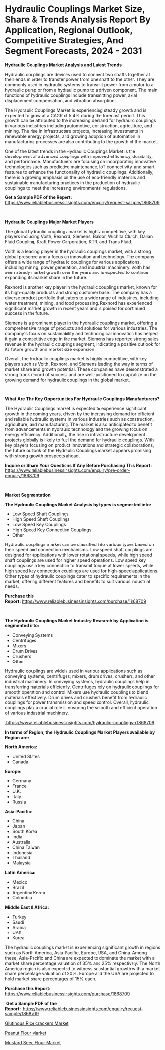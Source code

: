 <p><h1>Hydraulic Couplings Market Size, Share & Trends Analysis Report By Application, Regional Outlook, Competitive Strategies, And Segment Forecasts, 2024 - 2031</h1></p><p><strong>Hydraulic Couplings Market Analysis and Latest Trends</strong></p>
<p><p>Hydraulic couplings are devices used to connect two shafts together at their ends in order to transfer power from one shaft to the other. They are commonly used in hydraulic systems to transmit power from a motor to a hydraulic pump or from a hydraulic pump to a driven component. The main functions of hydraulic couplings include transmitting power, axial displacement compensation, and vibration absorption.</p><p>The Hydraulic Couplings Market is experiencing steady growth and is expected to grow at a CAGR of 5.4% during the forecast period. This growth can be attributed to the increasing demand for hydraulic couplings in various industries including automotive, construction, agriculture, and mining. The rise in infrastructure projects, increasing investments in renewable energy projects, and growing adoption of automation in manufacturing processes are also contributing to the growth of the market.</p><p>One of the latest trends in the Hydraulic Couplings Market is the development of advanced couplings with improved efficiency, durability, and performance. Manufacturers are focusing on incorporating innovative technologies such as predictive maintenance, IoT connectivity, and smart features to enhance the functionality of hydraulic couplings. Additionally, there is a growing emphasis on the use of eco-friendly materials and sustainable manufacturing practices in the production of hydraulic couplings to meet the increasing environmental regulations.</p></p>
<p><strong>Get a Sample PDF of the Report:&nbsp;</strong> <a href="https://www.reliablebusinessinsights.com/enquiry/request-sample/1868709">https://www.reliablebusinessinsights.com/enquiry/request-sample/1868709</a></p>
<p>&nbsp;</p>
<p><strong>Hydraulic Couplings Major Market Players</strong></p>
<p><p>The global hydraulic couplings market is highly competitive, with key players including Voith, Rexnord, Siemens, Baldor, Wichita Clutch, Dalian Fluid Coupling, Kraft Power Corporation, KTR, and Trans Fluid. </p><p>Voith is a leading player in the hydraulic couplings market, with a strong global presence and a focus on innovation and technology. The company offers a wide range of hydraulic couplings for various applications, including mining, power generation, and industrial machinery. Voith has seen steady market growth over the years and is expected to continue expanding its market share in the future.</p><p>Rexnord is another key player in the hydraulic couplings market, known for its high-quality products and strong customer base. The company has a diverse product portfolio that caters to a wide range of industries, including water treatment, mining, and food processing. Rexnord has experienced significant market growth in recent years and is poised for continued success in the future.</p><p>Siemens is a prominent player in the hydraulic couplings market, offering a comprehensive range of products and solutions for various industries. The company's focus on sustainability and technological innovation has helped it gain a competitive edge in the market. Siemens has reported strong sales revenue in the hydraulic couplings segment, indicating a positive outlook for its future growth and market size expansion.</p><p>Overall, the hydraulic couplings market is highly competitive, with key players such as Voith, Rexnord, and Siemens leading the way in terms of market share and growth potential. These companies have demonstrated a strong track record of success and are well-positioned to capitalize on the growing demand for hydraulic couplings in the global market.</p></p>
<p>&nbsp;</p>
<p><strong>What Are The Key Opportunities For Hydraulic Couplings Manufacturers?</strong></p>
<p><p>The Hydraulic Couplings market is expected to experience significant growth in the coming years, driven by the increasing demand for efficient and reliable hydraulic systems in various industries such as construction, agriculture, and manufacturing. The market is also anticipated to benefit from advancements in hydraulic technology and the growing focus on energy efficiency. Additionally, the rise in infrastructure development projects globally is likely to fuel the demand for hydraulic couplings. With key players focusing on product innovations and strategic collaborations, the future outlook of the Hydraulic Couplings market appears promising with strong growth prospects ahead.</p></p>
<p><strong>Inquire or Share Your Questions If Any Before Purchasing This Report:</strong> <a href="https://www.reliablebusinessinsights.com/enquiry/pre-order-enquiry/1868709">https://www.reliablebusinessinsights.com/enquiry/pre-order-enquiry/1868709</a></p>
<p>&nbsp;</p>
<p><strong>Market Segmentation</strong></p>
<p><strong>The Hydraulic Couplings Market Analysis by types is segmented into:</strong></p>
<p><ul><li>Low Speed Shaft Couplings</li><li>High Speed Shaft Couplings</li><li>Low Speed Key Couplings</li><li>High Speed Key Connection Couplings</li><li>Other</li></ul></p>
<p><p>Hydraulic couplings market can be classified into various types based on their speed and connection mechanisms. Low speed shaft couplings are designed for applications with lower rotational speeds, while high speed shaft couplings are used for higher speed operations. Low speed key couplings use a key connection to transmit torque at lower speeds, while high speed key connection couplings are used for high-speed applications. Other types of hydraulic couplings cater to specific requirements in the market, offering different features and benefits to suit various industrial needs.</p></p>
<p><strong>Purchase this Report:&nbsp;</strong><a href="https://www.reliablebusinessinsights.com/purchase/1868709">https://www.reliablebusinessinsights.com/purchase/1868709</a></p>
<p>&nbsp;</p>
<p><strong>The Hydraulic Couplings Market Industry Research by Application is segmented into:</strong></p>
<p><ul><li>Conveying Systems</li><li>Centrifuges</li><li>Mixers</li><li>Drum Drives</li><li>Crushers</li><li>Other</li></ul></p>
<p><p>Hydraulic couplings are widely used in various applications such as conveying systems, centrifuges, mixers, drum drives, crushers, and other industrial machinery. In conveying systems, hydraulic couplings help in transferring materials efficiently. Centrifuges rely on hydraulic couplings for smooth operation and control. Mixers use hydraulic couplings to blend materials effectively. Drum drives and crushers benefit from hydraulic couplings for power transmission and speed control. Overall, hydraulic couplings play a crucial role in ensuring the smooth and efficient operation of various industrial machinery.</p></p>
<p><a href="https://www.reliablebusinessinsights.com/hydraulic-couplings-r1868709">&nbsp;https://www.reliablebusinessinsights.com/hydraulic-couplings-r1868709</a></p>
<p><strong>In terms of Region, the Hydraulic Couplings Market Players available by Region are:</strong></p>
<p>
    <p> <strong> North America: </strong>
        <ul>
            <li>United States</li>
            <li>Canada</li>
        </ul>
        </p> 
    <p> <strong> Europe: </strong>
        <ul>
            <li>Germany</li>
            <li>France</li>
            <li>U.K.</li>
            <li>Italy</li>
            <li>Russia</li>
        </ul>
        </p> 
    <p> <strong> Asia-Pacific: </strong>
        <ul>
            <li>China</li>
            <li>Japan</li>
            <li>South Korea</li>
            <li>India</li>
            <li>Australia</li>
            <li>China Taiwan</li>
            <li>Indonesia</li>
            <li>Thailand</li>
            <li>Malaysia</li>
        </ul>
        </p> 
    <p> <strong> Latin America: </strong>
        <ul>
            <li>Mexico</li>
            <li>Brazil</li>
            <li>Argentina Korea</li>
            <li>Colombia</li>
        </ul>
        </p> 
    <p> <strong> Middle East & Africa: </strong>
        <ul>
            <li>Turkey</li>
            <li>Saudi</li>
            <li>Arabia</li>
            <li>UAE</li>
            <li>Korea</li>
        </ul>
    </p>
    </p>
<p><p>The hydraulic couplings market is experiencing significant growth in regions such as North America, Asia-Pacific, Europe, USA, and China. Among these, Asia-Pacific and China are expected to dominate the market with a market share percentage valuation of 35% and 25% respectively. The North America region is also expected to witness substantial growth with a market share percentage valuation of 20%. Europe and the USA are projected to hold market share percentages of 15% each.</p></p>
<p><strong>Purchase this Report: </strong><a href="https://www.reliablebusinessinsights.com/purchase/1868709">https://www.reliablebusinessinsights.com/purchase/1868709</a></p>
<p>&nbsp;<strong>Get a Sample PDF of the Report:&nbsp;&nbsp;</strong><a href="https://www.reliablebusinessinsights.com/enquiry/request-sample/1868709">https://www.reliablebusinessinsights.com/enquiry/request-sample/1868709</a></p>
<p><strong></strong></p>
<p><p><a href="https://medium.com/@andrgntg_96977/glutinous-rice-crackers-market-size-growth-and-industry-analysis-by-market-segmentation-and-618ab838b23c">Glutinous Rice crackers Market</a></p><p><a href="https://medium.com/@qomarcintya76/strategic-insights-into-global-peanut-flour-market-trends-2024-2031-covered-in-140-pages-dc1e35bff33f">Peanut Flour Market</a></p><p><a href="https://medium.com/@swilliamn8765/mustard-seed-flour-market-outlook-and-forecast-from-2024-to-2031-75fee0e0b229">Mustard Seed Flour Market</a></p></p>